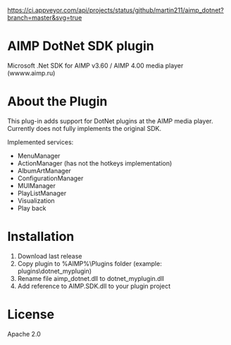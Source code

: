 https://ci.appveyor.com/api/projects/status/github/martin211/aimp_dotnet?branch=master&svg=true

# AIMP DotNet SDK plugin
 Microsoft .Net SDK for AIMP v3.60 / AIMP 4.00 media player (wwww.aimp.ru)
 
 
# About the Plugin
 This plug-in adds support for DotNet plugins at the AIMP media player.
 Currently does not fully implements the original SDK.
 
 Implemented services:
 - MenuManager
 - ActionManager (has not the hotkeys implementation)
 - AlbumArtManager
 - ConfigurationManager
 - MUIManager
 - PlayListManager
 - Visualization
 - Play back

# Installation

1. Download last release
2. Copy plugin to %AIMP%\Plugins folder (example: plugins\dotnet_myplugin)
3. Rename file aimp_dotnet.dll to dotnet_myplugin.dll
4. Add reference to AIMP.SDK.dll to your plugin project
 
# License
Apache 2.0
